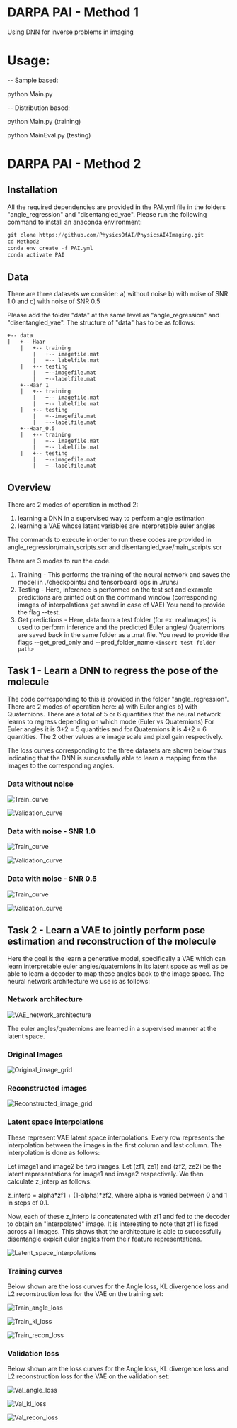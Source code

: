 # DARPA PAI - Method 1
Using DNN for inverse problems in imaging
# Usage:

-- Sample based: 

python Main.py

-- Distribution based:

python Main.py (training)

python MainEval.py (testing)

# DARPA PAI - Method 2

## Installation

All the required dependencies are provided in the PAI.yml file in the folders "angle_regression" and "disentangled_vae". Please run the following command to install an anaconda environment: 
```python
git clone https://github.com/PhysicsOfAI/PhysicsAI4Imaging.git
cd Method2
conda env create -f PAI.yml
conda activate PAI
```
## Data 

There are three datasets we consider: a) without noise b) with noise of SNR 1.0 and c) with noise of SNR 0.5

Please add the folder "data" at the same level as "angle_regression" and "disentangled_vae". The structure of "data" has to be as follows: 
```
+-- data
|   +-- Haar
    |   +-- training
        |   +-- imagefile.mat
        |   +-- labelfile.mat
    |   +-- testing
        |   +--imagefile.mat
        |   +--labelfile.mat
    +--Haar_1
    |   +-- training
        |   +-- imagefile.mat
        |   +-- labelfile.mat
    |   +-- testing
        |   +--imagefile.mat
        |   +--labelfile.mat
    +--Haar_0.5
    |   +-- training
        |   +-- imagefile.mat
        |   +-- labelfile.mat
    |   +-- testing
        |   +--imagefile.mat
        |   +--labelfile.mat
```      
      
## Overview 

There are 2 modes of operation in method 2: 
1.  learning a DNN in a supervised way to perform angle estimation
2.  learning a VAE whose latent variables are interpretable euler angles

The commands to execute in order to run these codes are provided in angle_regression/main_scripts.scr and disentangled_vae/main_scripts.scr

There are 3 modes to run the code. 
1.  Training - This performs the training of the neural network and saves the model in ./checkpoints/ and tensorboard logs in ./runs/
2.  Testing - Here, inference is performed on the test set and example predictions are printed out on the command window (corresponding images of interpolations get saved in case of VAE)
              You need to provide the flag --test. 
3.  Get predictions - Here, data from a test folder (for ex: realImages) is used to perform inference and the predicted Euler angles/ Quaternions are saved back in the same folder as a .mat file.
                      You need to provide the flags --get_pred_only and --pred_folder_name `<insert test folder path>`


## Task 1 - Learn a DNN to regress the pose of the molecule

The code corresponding to this is provided in the folder "angle_regression". There are 2 modes of operation here: a) with Euler angles b) with Quaternions.
There are a total of 5 or 6 quantities that the neural network learns to regress depending on which mode (Euler vs Quaternions)
For Euler angles it is 3+2 = 5 quantities and for Quaternions it is 4+2 = 6 quantities. The 2 other values are image scale and pixel gain respectively. 

The loss curves corresponding to the three datasets are shown below thus indicating that the DNN is successfully able to learn a mapping from the images to the corresponding angles.

### Data without noise
![Train_curve](https://github.com/PhysicsOfAI/PhysicsAI4Imaging/blob/master/Method2/angle_regression/outputs/Haar/train_loss.png)

![Validation_curve](https://github.com/PhysicsOfAI/PhysicsAI4Imaging/blob/master/Method2/angle_regression/outputs/Haar/val_loss.png)

### Data with noise - SNR 1.0
![Train_curve](https://github.com/PhysicsOfAI/PhysicsAI4Imaging/blob/master/Method2/angle_regression/outputs/Haar_1/train_loss.png)

![Validation_curve](https://github.com/PhysicsOfAI/PhysicsAI4Imaging/blob/master/Method2/angle_regression/outputs/Haar_1/val_loss.png)

### Data with noise - SNR 0.5
![Train_curve](https://github.com/PhysicsOfAI/PhysicsAI4Imaging/blob/master/Method2/angle_regression/outputs/Haar_0.5/train_loss.png)

![Validation_curve](https://github.com/PhysicsOfAI/PhysicsAI4Imaging/blob/master/Method2/angle_regression/outputs/Haar_0.5/val_loss.png)

## Task 2 - Learn a VAE to jointly perform pose estimation and reconstruction of the molecule

Here the goal is the learn a generative model, specifically a VAE which can learn interpretable euler angles/quaternions in its latent space as well as be able to learn a decoder to map these angles back to the image space. 
The neural network architecture we use is as follows: 
### Network architecture 
![VAE_network_architecture](https://github.com/PhysicsOfAI/PhysicsAI4Imaging/blob/master/Method2/disentangled_vae/outputs_Haar/vae_arch.png)

The euler angles/quaternions are learned in a supervised manner at the latent space. 
### Original Images
![Original_image_grid](https://github.com/PhysicsOfAI/PhysicsAI4Imaging/blob/master/Method2/disentangled_vae/outputs_Haar/org_image.png)

### Reconstructed images
![Reconstructed_image_grid](https://github.com/PhysicsOfAI/PhysicsAI4Imaging/blob/master/Method2/disentangled_vae/outputs_Haar/vae_recon.png)

### Latent space interpolations
These represent VAE latent space interpolations. Every row represents the interpolation between the images in the first column and last column. The interpolation is done as follows: 

Let image1 and image2 be two images. Let (zf1, ze1) and (zf2, ze2) be the latent representations for image1 and image2 respectively. We then calculate z_interp as follows:

z_interp = alpha*zf1 + (1-alpha)*zf2, where alpha is varied between 0 and 1 in steps of 0.1. 

Now, each of these z_interp is concatenated with zf1 and fed to the decoder to obtain an "interpolated" image. It is interesting to note that zf1 is fixed across all images. 
This shows that the architecture is able to successfully disentangle explcit euler angles from their feature representations. 


![Latent_space_interpolations](https://github.com/PhysicsOfAI/PhysicsAI4Imaging/blob/master/Method2/disentangled_vae/outputs_Haar/interpolations.png)

### Training curves
Below shown are the loss curves for the Angle loss, KL divergence loss and L2 reconstruction loss for the VAE on the training set:

![Train_angle_loss](https://github.com/PhysicsOfAI/PhysicsAI4Imaging/blob/master/Method2/disentangled_vae/outputs_Haar/train_angle_loss.png)

![Train_kl_loss](https://github.com/PhysicsOfAI/PhysicsAI4Imaging/blob/master/Method2/disentangled_vae/outputs_Haar/train_kl_loss.png)

![Train_recon_loss](https://github.com/PhysicsOfAI/PhysicsAI4Imaging/blob/master/Method2/disentangled_vae/outputs_Haar/train_recon_loss.png)

### Validation loss
Below shown are the loss curves for the Angle loss, KL divergence loss and L2 reconstruction loss for the VAE on the validation set:

![Val_angle_loss](https://github.com/PhysicsOfAI/PhysicsAI4Imaging/blob/master/Method2/disentangled_vae/outputs_Haar/val_angle_loss.png)

![Val_kl_loss](https://github.com/PhysicsOfAI/PhysicsAI4Imaging/blob/master/Method2/disentangled_vae/outputs_Haar/val_kl_loss.png)

![Val_recon_loss](https://github.com/PhysicsOfAI/PhysicsAI4Imaging/blob/master/Method2/disentangled_vae/outputs_Haar/val_recon_loss.png)
